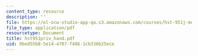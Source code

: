 ```yaml
---
content_type: resource
description: ''
file: https://ol-ocw-studio-app-qa.s3.amazonaws.com/courses/hst-951j-medical-decision-support-fall-2005/0bed55b85e144707f4861cb336b25ece_hst951priv_hand.pdf
file_type: application/pdf
resourcetype: Document
title: hst951priv_hand.pdf
uid: 0bed55b8-5e14-4707-f486-1cb336b25ece
---
```

